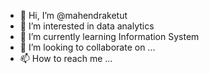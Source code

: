 - 👋 Hi, I’m @mahendraketut
- 👀 I’m interested in data analytics
- 🌱 I’m currently learning Information System
- 💞️ I’m looking to collaborate on ...
- 📫 How to reach me ...

<!---
mahendraketut/mahendraketut is a ✨ special ✨ repository because its `README.md` (this file) appears on your GitHub profile.
You can click the Preview link to take a look at your changes.
--->
